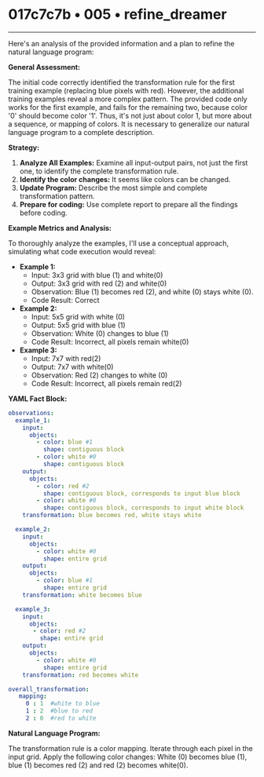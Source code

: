 # 017c7c7b • 005 • refine_dreamer

---
Here's an analysis of the provided information and a plan to refine the natural language program:

**General Assessment:**

The initial code correctly identified the transformation rule for the first training example (replacing blue pixels with red). However, the additional training examples reveal a more complex pattern. The provided code only works for the first example, and fails for the remaining two, because color '0' should become color '1'. Thus, it's not just about color 1, but more about a sequence, or mapping of colors. It is necessary to generalize our natural language program to a complete description.

**Strategy:**

1.  **Analyze All Examples:** Examine all input-output pairs, not just the first one, to identify the complete transformation rule.
2.  **Identify the color changes:** It seems like colors can be changed.
3.  **Update Program:** Describe the most simple and complete transformation pattern.
4.  **Prepare for coding:** Use complete report to prepare all the findings before coding.

**Example Metrics and Analysis:**

To thoroughly analyze the examples, I'll use a conceptual approach, simulating what code execution would reveal:

*   **Example 1:**
    *   Input: 3x3 grid with blue (1) and white(0)
    *   Output: 3x3 grid with red (2) and white(0)
    *   Observation: Blue (1) becomes red (2), and white (0) stays white (0).
    *   Code Result: Correct
*   **Example 2:**
    *   Input: 5x5 grid with white (0)
    *   Output: 5x5 grid with blue (1)
    *   Observation: White (0) changes to blue (1)
    *   Code Result: Incorrect, all pixels remain white(0)
*   **Example 3:**
    *   Input: 7x7 with red(2)
    *   Output: 7x7 with white(0)
    *   Observation: Red (2) changes to white (0)
    *   Code Result: Incorrect, all pixels remain red(2)

**YAML Fact Block:**

```yaml
observations:
  example_1:
    input:
      objects:
        - color: blue #1
          shape: contiguous block
        - color: white #0
          shape: contiguous block
    output:
      objects:
        - color: red #2
          shape: contiguous block, corresponds to input blue block
        - color: white #0
          shape: contiguous block, corresponds to input white block
    transformation: blue becomes red, white stays white

  example_2:
    input:
      objects:
        - color: white #0
          shape: entire grid
    output:
      objects:
        - color: blue #1
          shape: entire grid
    transformation: white becomes blue

  example_3:
    input:
      objects:
       - color: red #2
         shape: entire grid
    output:
      objects:
        - color: white #0
          shape: entire grid
    transformation: red becomes white

overall_transformation:
   mapping:
     0 : 1  #white to blue
     1 : 2  #blue to red
     2 : 0  #red to white
```

**Natural Language Program:**

The transformation rule is a color mapping. Iterate through each pixel in the input grid. Apply the following color changes: White (0) becomes blue (1), blue (1) becomes red (2) and red (2) becomes white(0).

